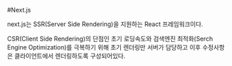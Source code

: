 #Next.js

next.js는 SSR(Server Side Rendering)을 지원하는 React 프레임워크이다.

CSR(Client Side Rendering)의 단점인 초기 로딩속도와 검색엔진 최적화(Serch Engine Optimization)를 극복하기 위해 초기 렌더링만 서버가 담당하고 이후 수정사항은 클라이언트에서 렌더링하도록 구성되어있다.
